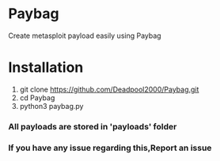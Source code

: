 # Paybag
Create metasploit payload easily using Paybag

# Installation
1) git clone https://github.com/Deadpool2000/Paybag.git
2) cd Paybag
3) python3 paybag.py

### All payloads are stored in 'payloads' folder

### If you have any issue regarding this,Report an issue
